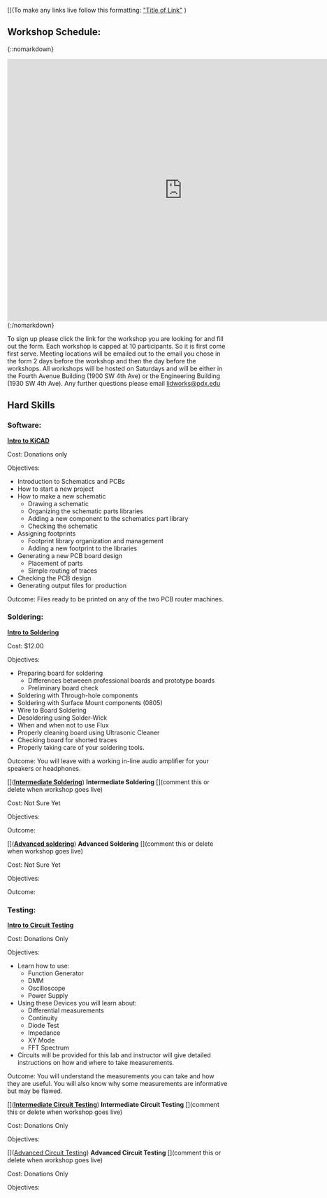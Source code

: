 [](To make any links live follow this formatting:
["Title of Link"](Link)
)
## Workshop Schedule:
{::nomarkdown}
<iframe src="https://calendar.google.com/calendar/embed?title=L.I.D.%20Workshops&amp;height=600&amp;wkst=1&amp;bgcolor=%23FFFFFF&amp;ctz=America%2FLos_Angeles" style="border-width:0" width="800" height="600" frameborder="0" scrolling="no">&nbsp;</iframe>
{:/nomarkdown}

To sign up please click the link for the workshop you are looking for and fill out the form.  Each workshop is capped at 10 participants.  So it is first come first serve.  Meeting locations will be emailed out to the email you chose in the form 2 days before the workshop and then the day before the workshops.  All workshops will be hosted on Saturdays and will be either in the Fourth Avenue Building (1900 SW 4th Ave) or the Engineering Building (1930 SW 4th Ave).  Any further questions please email <lidworks@pdx.edu>

## Hard Skills

### Software:

**[Intro to KiCAD](https://docs.google.com/a/pdx.edu/forms/d/1NqQocyWuhxk0pj_jTsWhFvMnmeMwicBxHlcDnYSgR-E/viewform)**

Cost: Donations only 

Objectives:
* Introduction to Schematics and PCBs
* How to start a new project
* How to make a new schematic
    * Drawing a schematic
    * Organizing the schematic parts libraries
    * Adding a new component to the schematics part library
    * Checking the schematic
* Assigning footprints
    * Footprint library organization and management
    * Adding a new footprint to the libraries
* Generating a new PCB board design
    * Placement of parts
    * Simple routing of traces
* Checking the PCB design
* Generating output files for production

Outcome:  Files ready to be printed on any of the two PCB router machines. 

### Soldering:

**[Intro to Soldering](https://docs.google.com/forms/d/1IS-XLif4VmlFMcx-erP73_9ocsrlIxmJXUkPCWGgzTQ/viewform?usp=send_form)**

Cost: $12.00

Objectives:
* Preparing board for soldering
    * Differences betweeen professional boards and prototype boards
    * Preliminary board check
* Soldering with Through-hole components
* Soldering with Surface Mount components (0805)
* Wire to Board Soldering
* Desoldering using Solder-Wick
* When and when not to use Flux
* Properly cleaning board using Ultrasonic Cleaner
* Checking board for shorted traces
* Properly taking care of your soldering tools.  

Outcome:  You will leave with a working in-line audio amplifier for your speakers or headphones. 

[](**[Intermediate Soldering](https://docs.google.com/a/pdx.edu/forms/d/1OJ-QdR-m-IoBkpHX8NEEv9BMLgh1l4CMEo0rQkFKDXY/viewform)**)
**Intermediate Soldering** [](comment this or delete when workshop goes live)

Cost: Not Sure Yet

Objectives:

Outcome:

[](**[Advanced soldering](https://docs.google.com/a/pdx.edu/forms/d/1F2Vi0Zanwu-Xg0Rop456lxvzkojYpnrLrhOLsyCfVls/viewform)**)
**Advanced Soldering** [](comment this or delete when workshop goes live)

Cost: Not Sure Yet

Objectives: 

Outcome:


### Testing:

**[Intro to Circuit Testing](https://docs.google.com/a/pdx.edu/forms/d/1fx1uiF50ap_Bx9dQG1hB81Zk0g43SOweIBmC70ACPn0/viewform)**
  
Cost: Donations Only

Objectives:

* Learn how to use:
    * Function Generator
    * DMM
    * Oscilloscope
    * Power Supply
* Using these Devices you will learn about:
    * Differential measurements
    * Continuity
    * Diode Test
    * Impedance
    * XY Mode
    * FFT Spectrum
* Circuits will be provided for this lab and instructor will give detailed instructions on how and where to take measurements.  

Outcome:  You will understand the measurements you can take and how they are useful.  You will also know why some measurements are informative but may be flawed.  


[](**[Intermediate Circuit Testing](https://docs.google.com/a/pdx.edu/forms/d/1yalsAhJ_5NpEb8k0pBzpTgqrTmSvf1QCjOPLnOq_lWk/viewform)**)
**Intermediate Circuit Testing** [](comment this or delete when workshop goes live)

Cost: Donations Only

Objectives: 

[]([Advanced Circuit Testing](https://docs.google.com/a/pdx.edu/forms/d/1yalsAhJ_5NpEb8k0pBzpTgqrTmSvf1QCjOPLnOq_lWk/viewform))
**Advanced Circuit Testing** [](comment this or delete when workshop goes live)

Cost: Donations Only

Objectives:

